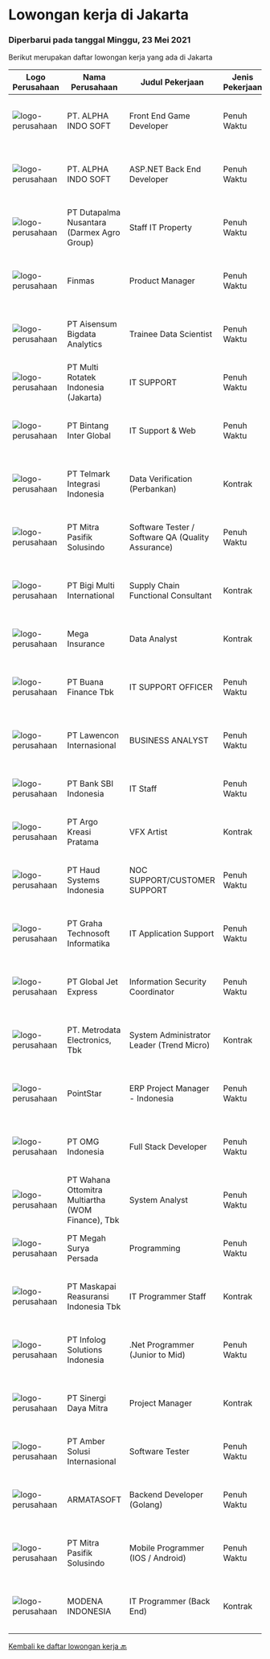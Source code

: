 
  # Lowongan kerja di Jakarta

  ### Diperbarui pada tanggal Minggu, 23 Mei 2021

  Berikut merupakan daftar lowongan kerja yang ada di Jakarta

  |Logo Perusahaan | Nama Perusahaan | Judul Pekerjaan | Jenis Pekerjaan | Gaji Pekerjaan | Lokasi | Deskripsi | Tanggal diunggah | Pranala |
  | -------------- | --------------- | --------------- | --------- | --------- | -------------- | ------- | ----------- | ----------- |
  |![logo-perusahaan](https://us.123rf.com/450wm/pavelstasevich/pavelstasevich1811/pavelstasevich181101027/112815900-stock-vector-no-image-available-icon-flat-vector.jpg?ver=6)|PT. ALPHA INDO SOFT|Front End Game Developer|Penuh Waktu|Rp. 8.000.000-Rp. 15.000.000|Jakarta Barat|Job Position : Front End Game DeveloperWe are a fast-growing leading Computer Gaming CompanyWe need highly competent candidates to join the existing...|Sabtu, 22 Mei 2021|https://www.jobstreet.co.id/id/job/front-end-game-developer-3536162?token=0~5bae0d79-498a-409c-acfa-46b2d98bd98c&sectionRank=1&jobId=jobstreet-id-job-3536162|
|![logo-perusahaan](https://us.123rf.com/450wm/pavelstasevich/pavelstasevich1811/pavelstasevich181101027/112815900-stock-vector-no-image-available-icon-flat-vector.jpg?ver=6)|PT. ALPHA INDO SOFT|ASP.NET Back End Developer|Penuh Waktu|Rp. 8.000.000-Rp. 15.000.000|Jakarta Barat|Job Position : ASP.NET Back End DeveloperWe are a fast-growing leading Computer Gaming CompanyWe need highly competent candidates to join the existing...|Sabtu, 22 Mei 2021|https://www.jobstreet.co.id/id/job/asp-net-back-end-developer-3536164?token=0~5bae0d79-498a-409c-acfa-46b2d98bd98c&sectionRank=2&jobId=jobstreet-id-job-3536164|
|![logo-perusahaan](https://image-service-cdn.seek.com.au/8857ebb304af4680bd94b94fffa22d23b96dd78b/ee4dce1061f3f616224767ad58cb2fc751b8d2dc)|PT Dutapalma Nusantara (Darmex Agro Group)|Staff IT Property|Penuh Waktu|Rp. 4.000.000-Rp. 5.000.000|Jakarta Selatan|Job Specification : Usia 25 - 35 tahun. Pendidikan D3 / S1 Ilmu Komputer/Teknologi Informasi atau setara. Memiliki 2 tahun pengalaman dalam bidang...|Sabtu, 22 Mei 2021|https://www.jobstreet.co.id/id/job/staff-it-property-3536098?token=0~5bae0d79-498a-409c-acfa-46b2d98bd98c&sectionRank=3&jobId=jobstreet-id-job-3536098|
|![logo-perusahaan](https://image-service-cdn.seek.com.au/c2a2467d644c502c31eaf0869ba26bb6dfca7226/ee4dce1061f3f616224767ad58cb2fc751b8d2dc)|Finmas|Product Manager|Penuh Waktu|---|Jakarta Raya|Job Description Deeply understand user needs and gather product requirements. Own and groom the product roadmap based on impact and effort needed....|Sabtu, 22 Mei 2021|https://www.jobstreet.co.id/id/job/product-manager-3536058?token=0~5bae0d79-498a-409c-acfa-46b2d98bd98c&sectionRank=4&jobId=jobstreet-id-job-3536058|
|![logo-perusahaan](https://image-service-cdn.seek.com.au/a0e5d81b537bd9ca8f7b03583d5762f8148bcd8d/ee4dce1061f3f616224767ad58cb2fc751b8d2dc)|PT Aisensum Bigdata Analytics|Trainee Data Scientist|Penuh Waktu|Rp. 5.000.000-Rp. 7.000.000|Jakarta Raya|We are currently looking for exciting new talent to join our team for the position of “DATA SCIENTIST".You will be part of our growing team, which...|Jumat, 21 Mei 2021|https://www.jobstreet.co.id/id/job/trainee-data-scientist-3535584?token=0~5bae0d79-498a-409c-acfa-46b2d98bd98c&sectionRank=5&jobId=jobstreet-id-job-3535584|
|![logo-perusahaan](https://image-service-cdn.seek.com.au/c0154baa08764c96450b254078609bfdfd11b873/ee4dce1061f3f616224767ad58cb2fc751b8d2dc)|PT Multi Rotatek Indonesia (Jakarta)|IT SUPPORT|Penuh Waktu|---|Jakarta Utara|PT. Multi Rotatek Indonesia perusahaan yang menjadi distributor tunggal di Indonesia untuk Pompa Industri Bertekanan Tinggi (High Pressure Pump &amp;...|Sabtu, 22 Mei 2021|https://www.jobstreet.co.id/id/job/it-support-3536053?token=0~5bae0d79-498a-409c-acfa-46b2d98bd98c&sectionRank=6&jobId=jobstreet-id-job-3536053|
|![logo-perusahaan](https://image-service-cdn.seek.com.au/56aa655587b04b70e8ad6661229e0c336df40648/ee4dce1061f3f616224767ad58cb2fc751b8d2dc)|PT Bintang Inter Global|IT Support & Web|Penuh Waktu|---|Jakarta Raya|Kualifikasi Pengalaman sebagai IT Menguasai Trouble shoot PC, Network LAN Berpengalaman membagi bandwith dengan Router Mikrotik Berpengalaman setting...|Sabtu, 22 Mei 2021|https://www.jobstreet.co.id/id/job/it-support-web-3536127?token=0~5bae0d79-498a-409c-acfa-46b2d98bd98c&sectionRank=7&jobId=jobstreet-id-job-3536127|
|![logo-perusahaan](https://image-service-cdn.seek.com.au/674c5fcdb57e6e6978a0466cf04663acf6137afc/ee4dce1061f3f616224767ad58cb2fc751b8d2dc)|PT Telmark Integrasi Indonesia|Data Verification (Perbankan)|Kontrak|Rp. 4.200.000-Rp. 4.416.000|Jakarta Raya|PT Telmark Integrasi Indonesia adalah perusahaan BPO contact center. Saat ini sedang membutuhkan untuk project perbankan agent verification dengan...|Sabtu, 22 Mei 2021|https://www.jobstreet.co.id/id/job/data-verification-perbankan-3536165?token=0~5bae0d79-498a-409c-acfa-46b2d98bd98c&sectionRank=8&jobId=jobstreet-id-job-3536165|
|![logo-perusahaan](https://image-service-cdn.seek.com.au/50e11a1727e1f8e620ae99e73f43ad9e620aa5b9/ee4dce1061f3f616224767ad58cb2fc751b8d2dc)|PT Mitra Pasifik Solusindo|Software Tester / Software QA (Quality Assurance)|Penuh Waktu|---|Jakarta Raya|Tugas pekerjaan Melakukan pengetesan/testing aplikasi berbasis desktop/web/mobile sebelum di rilis ke production Bekerja sama dengan product manager...|Sabtu, 22 Mei 2021|https://www.jobstreet.co.id/id/job/software-tester-software-qa-quality-assurance-3536020?token=0~5bae0d79-498a-409c-acfa-46b2d98bd98c&sectionRank=9&jobId=jobstreet-id-job-3536020|
|![logo-perusahaan](https://image-service-cdn.seek.com.au/187e0a627cb276cab13f75cb09b74e08cbaabd47/ee4dce1061f3f616224767ad58cb2fc751b8d2dc)|PT Bigi Multi International|Supply Chain Functional Consultant|Kontrak|---|Jakarta Barat|Kualifikasi: Minimal pendidikan S1 , jurusan IT/Teknologi Informasi/Sistem Informasi Maksimal usia 35 tahun Mengetahui proses supply chain perusahaan...|Sabtu, 22 Mei 2021|https://www.jobstreet.co.id/id/job/supply-chain-functional-consultant-3526514?token=0~5bae0d79-498a-409c-acfa-46b2d98bd98c&sectionRank=10&jobId=jobstreet-id-job-3526514|
|![logo-perusahaan](https://image-service-cdn.seek.com.au/59b3b5b707ef2cae47834dda3203bb06e3d84914/ee4dce1061f3f616224767ad58cb2fc751b8d2dc)|Mega Insurance|Data Analyst|Kontrak|---|Jakarta Selatan|Job Qualification: Interpret data, analyze results using statistical techniques and provide ongoing reports Developing data analytics capabilities in...|Jumat, 21 Mei 2021|https://www.jobstreet.co.id/id/job/data-analyst-3535814?token=0~5bae0d79-498a-409c-acfa-46b2d98bd98c&sectionRank=11&jobId=jobstreet-id-job-3535814|
|![logo-perusahaan](https://image-service-cdn.seek.com.au/f86bcf7ea953efe6f6a0be9e1bb79008d237e6c7/ee4dce1061f3f616224767ad58cb2fc751b8d2dc)|PT Buana Finance Tbk|IT SUPPORT OFFICER|Penuh Waktu|---|Jakarta Selatan|Fungsi, tugas dan tanggung jawab: Memastikan operasional data center berjalan baik selama 24x7 Melakukan identifikasi awal terhadap permasalahan...|Jumat, 21 Mei 2021|https://www.jobstreet.co.id/id/job/it-support-officer-3535204?token=0~5bae0d79-498a-409c-acfa-46b2d98bd98c&sectionRank=12&jobId=jobstreet-id-job-3535204|
|![logo-perusahaan](https://image-service-cdn.seek.com.au/50c10d78c5539ebc698ab26107fac3c1c83dcf90/ee4dce1061f3f616224767ad58cb2fc751b8d2dc)|PT Lawencon Internasional|BUSINESS ANALYST|Penuh Waktu|---|Jakarta Raya|Job Descriptions: Handle user requests by collecting detailed user requirements, analyze the requirement, and can give proposed solutions. Controls...|Jumat, 21 Mei 2021|https://www.jobstreet.co.id/id/job/business-analyst-3529587?token=0~5bae0d79-498a-409c-acfa-46b2d98bd98c&sectionRank=13&jobId=jobstreet-id-job-3529587|
|![logo-perusahaan](https://image-service-cdn.seek.com.au/44955978f8584e2fb7a729c7dac5ac666cebf729/ee4dce1061f3f616224767ad58cb2fc751b8d2dc)|PT Bank SBI Indonesia|IT Staff|Penuh Waktu|---|Jakarta Pusat|Fresh graduates are encouraged to apply, or Experience of up to 2 years in a reputed organization in IT operations would be an added advantage Minimum...|Jumat, 21 Mei 2021|https://www.jobstreet.co.id/id/job/it-staff-3535423?token=0~5bae0d79-498a-409c-acfa-46b2d98bd98c&sectionRank=14&jobId=jobstreet-id-job-3535423|
|![logo-perusahaan](https://image-service-cdn.seek.com.au/03924438303dc3b37dddee991e2e9a2767dc38f7/ee4dce1061f3f616224767ad58cb2fc751b8d2dc)|PT Argo Kreasi Pratama|VFX Artist|Kontrak|Rp. 7.000.000-Rp. 12.000.000|Jakarta Selatan|Visual Effects Artist Responsibilities: Creating visual effects and animations using computerized technology and software applications. Realizing and...|Jumat, 21 Mei 2021|https://www.jobstreet.co.id/id/job/vfx-artist-3535642?token=0~5bae0d79-498a-409c-acfa-46b2d98bd98c&sectionRank=15&jobId=jobstreet-id-job-3535642|
|![logo-perusahaan](https://image-service-cdn.seek.com.au/f81a0094bde44a5afd46c397453d4ce15a5835c4/ee4dce1061f3f616224767ad58cb2fc751b8d2dc)|PT Haud Systems Indonesia|NOC SUPPORT/CUSTOMER SUPPORT|Penuh Waktu|---|Jakarta Selatan|JOB PURPOSE:HAUD Systems creates unique and intuitive solutions which provide Mobile Network Operators with reliable control over their networks,...|Kamis, 20 Mei 2021|https://www.jobstreet.co.id/id/job/noc-support-customer-support-3534093?token=0~5bae0d79-498a-409c-acfa-46b2d98bd98c&sectionRank=16&jobId=jobstreet-id-job-3534093|
|![logo-perusahaan](https://image-service-cdn.seek.com.au/c90e77767e89e8653e047260fd8d19524840de10/ee4dce1061f3f616224767ad58cb2fc751b8d2dc)|PT Graha Technosoft Informatika|IT Application Support|Penuh Waktu|---|Jakarta Barat|JOB DESCRIPTION Identifying potential technical or business obstacles and suggesting solutions Conducting quarterly site visit to customer and...|Jumat, 21 Mei 2021|https://www.jobstreet.co.id/id/job/it-application-support-3535778?token=0~5bae0d79-498a-409c-acfa-46b2d98bd98c&sectionRank=17&jobId=jobstreet-id-job-3535778|
|![logo-perusahaan](https://image-service-cdn.seek.com.au/40a17508d013d42f7812d80810219a8c469c4ff9/ee4dce1061f3f616224767ad58cb2fc751b8d2dc)|PT Global Jet Express|Information Security Coordinator|Penuh Waktu|---|Jakarta Utara|Job Description :1. Memastikan tidak adanya kebocoran data dalam jaringan internal perusahan...|Jumat, 21 Mei 2021|https://www.jobstreet.co.id/id/job/information-security-coordinator-3535608?token=0~5bae0d79-498a-409c-acfa-46b2d98bd98c&sectionRank=18&jobId=jobstreet-id-job-3535608|
|![logo-perusahaan](https://image-service-cdn.seek.com.au/0d75518309b56a3cff39daa569b0ba02cc7a22f2/ee4dce1061f3f616224767ad58cb2fc751b8d2dc)|PT. Metrodata Electronics, Tbk|System Administrator Leader (Trend Micro)|Kontrak|---|Jakarta Selatan|Job Description Responsible as leader to monitor, maintenance &amp; troubleshoot 8 member Monitoring system antivirus to All Server Development &amp;...|Jumat, 21 Mei 2021|https://www.jobstreet.co.id/id/job/system-administrator-leader-trend-micro-3535876?token=0~5bae0d79-498a-409c-acfa-46b2d98bd98c&sectionRank=19&jobId=jobstreet-id-job-3535876|
|![logo-perusahaan](https://image-service-cdn.seek.com.au/84ef62b469f025ad62792519d177159fabd8c8e2/ee4dce1061f3f616224767ad58cb2fc751b8d2dc)|PointStar|ERP Project Manager - Indonesia|Penuh Waktu|Rp. 15.000.000-Rp. 21.000.000|Jakarta Raya|You will be focusing on: Coordinating with cross-discipline team members to make sure that all parties are on track with project requirements,...|Jumat, 21 Mei 2021|https://www.jobstreet.co.id/id/job/erp-project-manager-indonesia-4572923/origin/my?token=0~5bae0d79-498a-409c-acfa-46b2d98bd98c&sectionRank=20&jobId=jobstreet-my-job-4572923|
|![logo-perusahaan](https://image-service-cdn.seek.com.au/5ba20e6fe4bbb3673e507882efc339d50fbdc6fc/ee4dce1061f3f616224767ad58cb2fc751b8d2dc)|PT OMG Indonesia|Full Stack Developer|Penuh Waktu|---|Jakarta Selatan|Deskripsi Pekerjaan PT OMG Indonesia adalah perusahaan holding induk yang bergerak dalam bidang periklanan berupa jasa in-store communication, saat...|Sabtu, 22 Mei 2021|https://www.jobstreet.co.id/id/job/full-stack-developer-3526907?token=0~5bae0d79-498a-409c-acfa-46b2d98bd98c&sectionRank=21&jobId=jobstreet-id-job-3526907|
|![logo-perusahaan](https://image-service-cdn.seek.com.au/e2685432d83da2a3aa90d7bc13a12eeacb0a2c4d/ee4dce1061f3f616224767ad58cb2fc751b8d2dc)|PT Wahana Ottomitra Multiartha (WOM Finance), Tbk|System Analyst|Penuh Waktu|---|Jakarta Utara|Job Description : Analysis business process for be applied to existing systems in the organization. Requirements: Candidate must possess at least a...|Jumat, 21 Mei 2021|https://www.jobstreet.co.id/id/job/system-analyst-3535650?token=0~5bae0d79-498a-409c-acfa-46b2d98bd98c&sectionRank=22&jobId=jobstreet-id-job-3535650|
|![logo-perusahaan](https://image-service-cdn.seek.com.au/cae32d9da2a9d4ad20b93a75417850c8d00c7f8b/ee4dce1061f3f616224767ad58cb2fc751b8d2dc)|PT Megah Surya Persada|Programming|Penuh Waktu|Rp. 5.000.000-Rp. 7.000.000|Jakarta Pusat|Megérti logika pemograman Bahasa Pemograman yang dikuasai (Python, C+, PHP, Java, C#) Memahami Database (MySQL, Postgress) Terbiasa dengan OS Linux...|Jumat, 21 Mei 2021|https://www.jobstreet.co.id/id/job/programming-3525401?token=0~5bae0d79-498a-409c-acfa-46b2d98bd98c&sectionRank=23&jobId=jobstreet-id-job-3525401|
|![logo-perusahaan](https://image-service-cdn.seek.com.au/8cfd56cb2944e64b612a91ce9d01c80caa914a4f/ee4dce1061f3f616224767ad58cb2fc751b8d2dc)|PT Maskapai Reasuransi Indonesia Tbk|IT Programmer Staff|Kontrak|---|Jakarta Selatan|RESPONSIBILITIES  Develop system applications to support business process. Maintain and enhance system applications. Perform testing and documentation...|Jumat, 21 Mei 2021|https://www.jobstreet.co.id/id/job/it-programmer-staff-3535802?token=0~5bae0d79-498a-409c-acfa-46b2d98bd98c&sectionRank=24&jobId=jobstreet-id-job-3535802|
|![logo-perusahaan](https://image-service-cdn.seek.com.au/1d21ca4daf4f72fb4e90608460a8bf4a720d1b14/ee4dce1061f3f616224767ad58cb2fc751b8d2dc)|PT Infolog Solutions Indonesia|.Net Programmer (Junior to Mid)|Penuh Waktu|Rp. 6.000.000-Rp. 10.000.000|Jakarta Barat|About Us: Infolog is a Singapore Software &amp; Consultancy Company focuses in Warehouse Management System &amp; Transport System as well Warehouse...|Jumat, 21 Mei 2021|https://www.jobstreet.co.id/id/job/net-programmer-junior-to-mid-3535083?token=0~5bae0d79-498a-409c-acfa-46b2d98bd98c&sectionRank=25&jobId=jobstreet-id-job-3535083|
|![logo-perusahaan](https://image-service-cdn.seek.com.au/89d149d1dbb8df61d452ba984a7fd35232792754/ee4dce1061f3f616224767ad58cb2fc751b8d2dc)|PT Sinergi Daya Mitra|Project Manager|Kontrak|---|Jakarta Raya|Menjalankan manajemen proyek dan mengawasi semua aspek yang terkait dengan proyek sesuai dengan Software Development Life Cycle (SDLC)....|Jumat, 21 Mei 2021|https://www.jobstreet.co.id/id/job/project-manager-3535299?token=0~5bae0d79-498a-409c-acfa-46b2d98bd98c&sectionRank=26&jobId=jobstreet-id-job-3535299|
|![logo-perusahaan](https://us.123rf.com/450wm/pavelstasevich/pavelstasevich1811/pavelstasevich181101027/112815900-stock-vector-no-image-available-icon-flat-vector.jpg?ver=6)|PT Amber Solusi Internasional|Software Tester|Penuh Waktu|---|Jakarta Raya|Software Tester Qualifications: One (1) year of experience as a Tester or IT Quality Assurance or similar role Fresh Graduate are welcome to apply...|Jumat, 21 Mei 2021|https://www.jobstreet.co.id/id/job/software-tester-3535941?token=0~5bae0d79-498a-409c-acfa-46b2d98bd98c&sectionRank=27&jobId=jobstreet-id-job-3535941|
|![logo-perusahaan](https://image-service-cdn.seek.com.au/cbd688e0ed1faf51cb2ffe1efb36c2f4edca3eaa/ee4dce1061f3f616224767ad58cb2fc751b8d2dc)|ARMATASOFT|Backend Developer (Golang)|Penuh Waktu|Rp. 7.000.000-Rp. 12.000.000|Jakarta Selatan|We are looking for a great Go developer who possesses a strong understanding of how best to leverage and exploit the language’s unique paradigms,...|Sabtu, 22 Mei 2021|https://www.jobstreet.co.id/id/job/backend-developer-golang-3527181?token=0~5bae0d79-498a-409c-acfa-46b2d98bd98c&sectionRank=28&jobId=jobstreet-id-job-3527181|
|![logo-perusahaan](https://image-service-cdn.seek.com.au/50e11a1727e1f8e620ae99e73f43ad9e620aa5b9/ee4dce1061f3f616224767ad58cb2fc751b8d2dc)|PT Mitra Pasifik Solusindo|Mobile Programmer (IOS / Android)|Penuh Waktu|---|Jakarta Raya|Tanggung jawab utama : Berkomitmen untuk menyelesaikan tugas dari suatu project dengan tepat waktu Membuat laporan progress atas tugas yang dikerjakan...|Sabtu, 22 Mei 2021|https://www.jobstreet.co.id/id/job/mobile-programmer-ios-android-3536023?token=0~5bae0d79-498a-409c-acfa-46b2d98bd98c&sectionRank=29&jobId=jobstreet-id-job-3536023|
|![logo-perusahaan](https://image-service-cdn.seek.com.au/5325e794c01c2e07d2f2265857b5a655bd657b90/ee4dce1061f3f616224767ad58cb2fc751b8d2dc)|MODENA INDONESIA|IT Programmer (Back End)|Kontrak|---|Jakarta Selatan|Job Summary This role is responsible for developing, testing and implementing software; and reporting directly to the Head of IT Project and Technical...|Sabtu, 22 Mei 2021|https://www.jobstreet.co.id/id/job/it-programmer-back-end-3536018?token=0~5bae0d79-498a-409c-acfa-46b2d98bd98c&sectionRank=30&jobId=jobstreet-id-job-3536018|


  [Kembali ke daftar lowongan kerja 🔙](../README.md#daftar-lowongan-kerja)
  